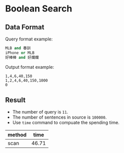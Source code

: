 # Boolean Search

## Data Format

Query format example:
```python
MLB and 春訓
iPhone or MLB
好棒棒 and 好爛爛
```

Output format example:
```
1,4,6,40,150
1,2,4,6,40,150,1000
0
```

## Result

- The number of query is `11`.
- The number of sentences in source is `100000`.
- Use `time` command to compuate the spending time.

| method | time  |
| ------ | ----- |
| scan   | 46.71 |